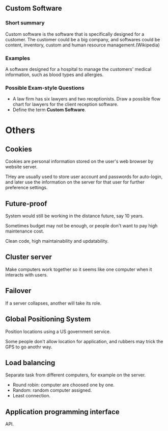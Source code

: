 ## Custom Software

### Short summary

Custom software is the software that is specifically designed for a customer. The customer could be a big company, and softwares could be content, inventory, custom and human resource management.(Wikipedia)

### Examples

A software designed for a hospital to manage the customers' medical information, such as blood types and allergies.

### Possible Exam-style Questions

* A law firm has six lawyers and two receptionists. Draw a possible flow chart for lawyers for the client reception software.
* Define the term **Custom Software**.

# Others

## Cookies

Cookies are personal information stored on the user's web browser by website server.

THey are usually used to store user account and passwords for auto-login, and later use the information on the server for that user for further preference settings.

## Future-proof

System would still be working in the distance future, say 10 years.

Sometimes budget may not be enough, or people don't want to pay high maintenance cost.

Clean code, high maintainability and updatability.

## Cluster server

Make computers work together so it seems like one computer when it interacts with users.

## Failover

If a server collapses, another will take its role.

## Global Positioning System

Position locations using a US government service.

Some people don't allow location for application, and rubbers may trick the GPS to go anothr way.

## Load balancing

Separate task from different computers, for example on the server.

* Round robin: computer are choosed one by one.
* Random: random computer assigned.
* Least connection.

## Application programming interface

API.

